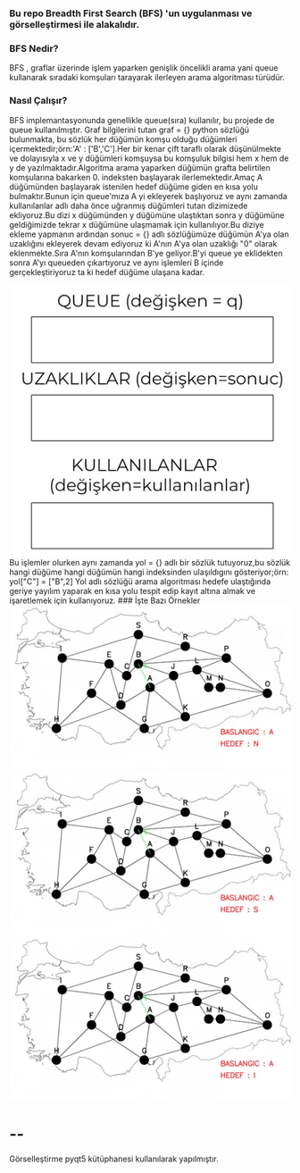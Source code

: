 ### Bu repo Breadth First Search (BFS) 'un uygulanması ve  görselleştirmesi ile alakalıdır.
### BFS Nedir?
BFS , graflar üzerinde işlem yaparken genişlik öncelikli arama yani queue kullanarak sıradaki komşuları tarayarak ilerleyen arama algoritması türüdür.
### Nasıl Çalışır?
BFS implemantasyonunda genellikle queue(sıra) kullanılır, bu projede de queue kullanılmıştır.
Graf bilgilerini tutan graf = {} python sözlüğü  bulunmakta, bu sözlük her düğümün komşu olduğu düğümleri içermektedir;örn:'A' : ['B','C'].Her bir kenar çift taraflı olarak düşünülmekte ve dolayısıyla x ve y düğümleri komşuysa bu komşuluk bilgisi hem x hem de y de yazılmaktadır.Algoritma arama yaparken düğümün grafta belirtilen komşularına bakarken 0. indeksten başlayarak ilerlemektedir.Amaç A düğümünden başlayarak istenilen hedef düğüme giden en kısa yolu bulmaktır.Bunun için queue'mıza A yi ekleyerek başlıyoruz ve aynı zamanda kullanılanlar adlı daha önce uğranmış düğümleri tutan dizimizede ekliyoruz.Bu dizi x düğümünden y düğümüne ulaştıktan sonra y düğümüne geldiğimizde tekrar x düğümüne ulaşmamak için kullanılıyor.Bu diziye ekleme yapmanın ardından sonuc = {} adlı sözlüğümüze düğümün A'ya olan uzaklığını ekleyerek devam ediyoruz ki A'nın A'ya olan uzaklığı "0" olarak eklenmekte.Sıra A'nın komşularından B'ye geliyor.B'yi queue ye eklidekten sonra A'yı queueden çıkartıyoruz ve aynı işlemleri B içinde gerçekleştiriyoruz ta ki hedef düğüme ulaşana kadar.

<img src="https://raw.githubusercontent.com/rag0nn/bfs-algoritmasi/main/gifs/k%C4%B1lavuz.gif" width="auto">
Bu işlemler olurken aynı zamanda yol = {} adlı bir sözlük tutuyoruz,bu sözlük hangi düğüme hangi düğümün hangi indeksinden ulaşıldıgını gösteriyor;örn: yol["C"] = ["B",2]
Yol adlı sözlüğü arama algoritması hedefe ulaştığında geriye yayılım yaparak en kısa yolu tespit edip kayıt altına almak ve işaretlemek için kullanıyoruz.
### İşte Bazı Örnekler
<img src="https://raw.githubusercontent.com/rag0nn/bfs-algoritmasi/main/gifs/ornek-1.gif" width="auto">
<img src="https://raw.githubusercontent.com/rag0nn/bfs-algoritmasi/main/gifs/ornek-2.gif" width="auto">
<img src="https://raw.githubusercontent.com/rag0nn/bfs-algoritmasi/main/gifs/ornek-3.gif" width="auto">

# --
Görselleştirme pyqt5 kütüphanesi kullanılarak yapılmıştır.
